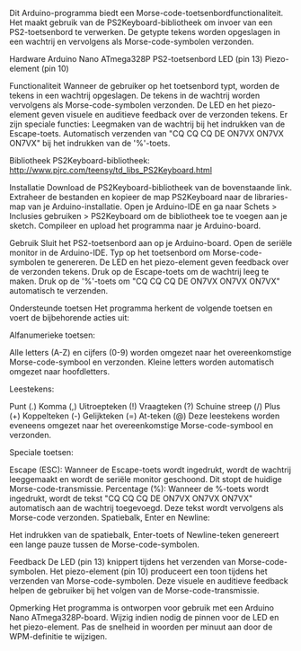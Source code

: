 Dit Arduino-programma biedt een Morse-code-toetsenbordfunctionaliteit. Het maakt gebruik van de PS2Keyboard-bibliotheek om invoer van een PS2-toetsenbord te verwerken. De getypte tekens worden opgeslagen in een wachtrij en vervolgens als Morse-code-symbolen verzonden.

Hardware
Arduino Nano ATmega328P
PS2-toetsenbord
LED (pin 13)
Piezo-element (pin 10)

Functionaliteit
Wanneer de gebruiker op het toetsenbord typt, worden de tekens in een wachtrij opgeslagen.
De tekens in de wachtrij worden vervolgens als Morse-code-symbolen verzonden.
De LED en het piezo-element geven visuele en auditieve feedback over de verzonden tekens.
Er zijn speciale functies:
Leegmaken van de wachtrij bij het indrukken van de Escape-toets.
Automatisch verzenden van "CQ CQ CQ DE ON7VX ON7VX ON7VX" bij het indrukken van de '%'-toets.

Bibliotheek
PS2Keyboard-bibliotheek: http://www.pjrc.com/teensy/td_libs_PS2Keyboard.html

Installatie
Download de PS2Keyboard-bibliotheek van de bovenstaande link.
Extraheer de bestanden en kopieer de map PS2Keyboard naar de libraries-map van je Arduino-installatie.
Open je Arduino-IDE en ga naar Schets > Inclusies gebruiken > PS2Keyboard om de bibliotheek toe te voegen aan je sketch.
Compileer en upload het programma naar je Arduino-board.

Gebruik
Sluit het PS2-toetsenbord aan op je Arduino-board.
Open de seriële monitor in de Arduino-IDE.
Typ op het toetsenbord om Morse-code-symbolen te genereren.
De LED en het piezo-element geven feedback over de verzonden tekens.
Druk op de Escape-toets om de wachtrij leeg te maken.
Druk op de '%'-toets om "CQ CQ CQ DE ON7VX ON7VX ON7VX" automatisch te verzenden.

Ondersteunde toetsen
Het programma herkent de volgende toetsen en voert de bijbehorende acties uit:

Alfanumerieke toetsen:

Alle letters (A-Z) en cijfers (0-9) worden omgezet naar het overeenkomstige Morse-code-symbool en verzonden.
Kleine letters worden automatisch omgezet naar hoofdletters.

Leestekens:

Punt (.)
Komma (,)
Uitroepteken (!)
Vraagteken (?)
Schuine streep (/)
Plus (+)
Koppelteken (-)
Gelijkteken (=)
At-teken (@)
Deze leestekens worden eveneens omgezet naar het overeenkomstige Morse-code-symbool en verzonden.

Speciale toetsen:

Escape (ESC): Wanneer de Escape-toets wordt ingedrukt, wordt de wachtrij leeggemaakt en wordt de seriële monitor geschoond. Dit stopt de huidige Morse-code-transmissie.
Percentage (%): Wanneer de %-toets wordt ingedrukt, wordt de tekst "CQ CQ CQ DE ON7VX ON7VX ON7VX" automatisch aan de wachtrij toegevoegd. Deze tekst wordt vervolgens als Morse-code verzonden.
Spatiebalk, Enter en Newline:

Het indrukken van de spatiebalk, Enter-toets of Newline-teken genereert een lange pauze tussen de Morse-code-symbolen.

Feedback
De LED (pin 13) knippert tijdens het verzenden van Morse-code-symbolen.
Het piezo-element (pin 10) produceert een toon tijdens het verzenden van Morse-code-symbolen.
Deze visuele en auditieve feedback helpen de gebruiker bij het volgen van de Morse-code-transmissie.



Opmerking
Het programma is ontworpen voor gebruik met een Arduino Nano ATmega328P-board.
Wijzig indien nodig de pinnen voor de LED en het piezo-element.
Pas de snelheid in woorden per minuut aan door de WPM-definitie te wijzigen.
